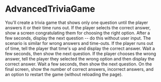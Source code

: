# AdvancedTriviaGame
You'll create a trivia game that shows only one question until the player answers it or their time runs out. If the player selects the correct answer, show a screen congratulating them for choosing the right option. After a few seconds, display the next question -- do this without user input.  The scenario is similar for wrong answers and time-outs.   If the player runs out of time, tell the player that time's up and display the correct answer. Wait a few seconds, then show the next question. If the player chooses the wrong answer, tell the player they selected the wrong option and then display the correct answer. Wait a few seconds, then show the next question.   On the final screen, show the number of correct answers, incorrect answers, and an option to restart the game (without reloading the page).
